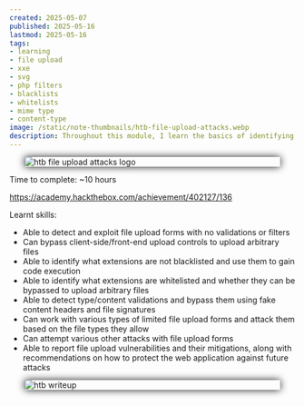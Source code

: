 ```yaml
---
created: 2025-05-07
published: 2025-05-16
lastmod: 2025-05-16
tags:
- learning
- file upload
- xxe
- svg
- php filters
- blacklists
- whitelists
- mime type
- content-type
image: /static/note-thumbnails/htb-file-upload-attacks.webp
description: Throughout this module, I learn the basics of identifying and exploiting file upload vulnerabilities and identifying and mitigating basic security restrictions in place to reach arbitrary file uploads.
---
```


<img src="/static/note-thumbnails/htb-file-upload-attacks.webp" alt="htb file upload attacks logo" style="max-width: 450px; height: auto; display: block; margin: 0 auto; box-shadow: 0px 0px 14px 0px rgba(0,0,0,0.9);">

Time to complete: ~10 hours

https://academy.hackthebox.com/achievement/402127/136

Learnt skills:

- Able to detect and exploit file upload forms with no validations or filters
- Can bypass client-side/front-end upload controls to upload arbitrary files
- Able to identify what extensions are not blacklisted and use them to gain code execution
- Able to identify what extensions are whitelisted and whether they can be bypassed to upload arbitrary files
- Able to detect type/content validations and bypass them using fake content headers and file signatures
- Can work with various types of limited file upload forms and attack them based on the file types they allow
- Can attempt various other attacks with file upload forms
- Able to report file upload vulnerabilities and their mitigations, along with recommendations on how to protect the web application against future attacks

<img src="/static/completed-thumbnails/htb-file-upload-attacks.png" alt="htb writeup" style="max-width: 450px; height: auto; display: block; margin: 0 auto; box-shadow: 0px 0px 14px 0px rgba(0,0,0,0.9);">
